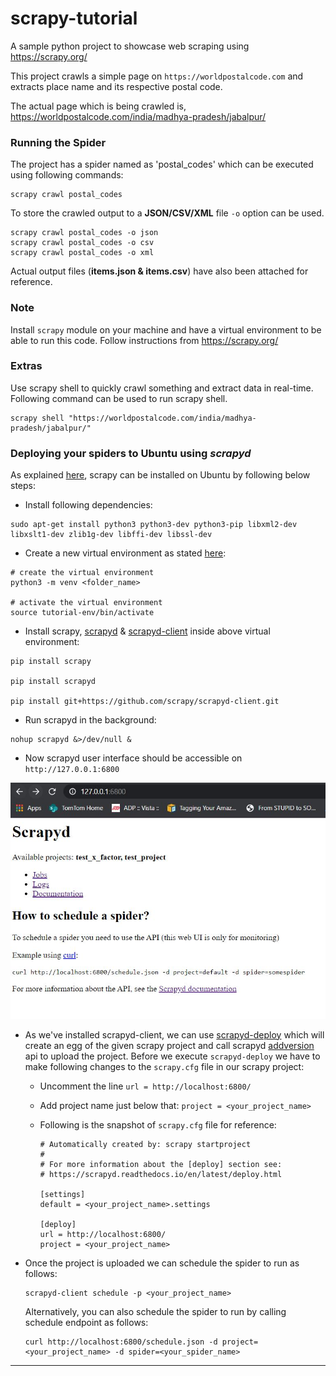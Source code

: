 # scrapy-tutorial
A sample python project to showcase web scraping using https://scrapy.org/

This project crawls a simple page on ```https://worldpostalcode.com``` and extracts place name and its respective postal code.

The actual page which is being crawled is, https://worldpostalcode.com/india/madhya-pradesh/jabalpur/

### Running the Spider

The project has a spider named as 'postal_codes' which can be executed using following commands:

```
scrapy crawl postal_codes
```

To store the crawled output to a **JSON/CSV/XML** file ```-o``` option can be used.

```
scrapy crawl postal_codes -o json
scrapy crawl postal_codes -o csv
scrapy crawl postal_codes -o xml
``` 

Actual output files (**items.json & items.csv**) have also been attached for reference. 

### Note

Install ```scrapy``` module on your machine and have a virtual environment to be able to run this code. Follow instructions from https://scrapy.org/

### Extras

Use scrapy shell to quickly crawl something and extract data in real-time. Following command can be used to run scrapy shell.

```
scrapy shell "https://worldpostalcode.com/india/madhya-pradesh/jabalpur/"
``` 

### Deploying your spiders to Ubuntu using **_scrapyd_**

As explained [here][install-scrapy-ubuntu], scrapy can be installed on Ubuntu by following below steps:

* Install following dependencies:

```
sudo apt-get install python3 python3-dev python3-pip libxml2-dev libxslt1-dev zlib1g-dev libffi-dev libssl-dev
```  
* Create a new virtual environment as stated [here][create-virtual-env]:    

``` 
# create the virtual environment  
python3 -m venv <folder_name>
   
# activate the virtual environment
source tutorial-env/bin/activate
```

* Install scrapy, [scrapyd][scrapyd-installation] & [scrapyd-client][scrapyd-client-git-repo] inside above virtual environment:

```
pip install scrapy

pip install scrapyd

pip install git+https://github.com/scrapy/scrapyd-client.git
```

* Run scrapyd in the background:

```shell script
nohup scrapyd &>/dev/null &
```

* Now scrapyd user interface should be accessible on `http://127.0.0.1:6800`

![Scrapyd UI](scrapyd-user-interface.JPG)

* As we've installed scrapyd-client, we can use [scrapyd-deploy][scrapyd-deploy] which will create an egg of the given scrapy project and call scrapyd [addversion][scrapyd-add-version] api to upload the project. 
Before we execute `scrapyd-deploy` we have to make following changes to the `scrapy.cfg` file in our scrapy project:
    * Uncomment the line `url = http://localhost:6800/`
    * Add project name just below that: `project = <your_project_name>`
    * Following is the snapshot of `scrapy.cfg` file for reference:
    
        ```
        # Automatically created by: scrapy startproject
        #
        # For more information about the [deploy] section see:
        # https://scrapyd.readthedocs.io/en/latest/deploy.html
        
        [settings]
        default = <your_project_name>.settings
        
        [deploy]
        url = http://localhost:6800/
        project = <your_project_name>
        ```
      
 * Once the project is uploaded we can schedule the spider to run as follows:
     ```shell script
    scrapyd-client schedule -p <your_project_name>
    ```
    Alternatively, you can also schedule the spider to run by calling schedule endpoint as follows:
    ```shell script
    curl http://localhost:6800/schedule.json -d project=<your_project_name> -d spider=<your_spider_name>
    ```
 
---
[install-scrapy-ubuntu]:https://docs.scrapy.org/en/latest/intro/install.html#ubuntu-14-04-or-above
[create-virtual-env]:https://docs.python.org/3/tutorial/venv.html#creating-virtual-environments
[scrapyd-installation]:https://scrapyd.readthedocs.io/en/stable/install.html
[scrapyd-client-git-repo]:https://github.com/scrapy/scrapyd-client.git
[scrapyd-add-version]:https://scrapyd.readthedocs.io/en/stable/api.html#addversion-json 
[scrapyd-deploy]:https://github.com/scrapy/scrapyd-client#scrapyd-deploy


